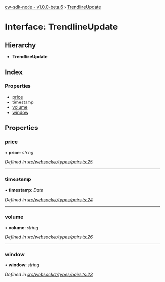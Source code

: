 [cw-sdk-node - v1.0.0-beta.6](../README.md) › [TrendlineUpdate](trendlineupdate.md)

# Interface: TrendlineUpdate

## Hierarchy

* **TrendlineUpdate**

## Index

### Properties

* [price](trendlineupdate.md#price)
* [timestamp](trendlineupdate.md#timestamp)
* [volume](trendlineupdate.md#volume)
* [window](trendlineupdate.md#window)

## Properties

###  price

• **price**: *string*

*Defined in [src/websocket/types/pairs.ts:25](https://github.com/cryptowatch/cw-sdk-node/blob/bf249b1/src/websocket/types/pairs.ts#L25)*

___

###  timestamp

• **timestamp**: *Date*

*Defined in [src/websocket/types/pairs.ts:24](https://github.com/cryptowatch/cw-sdk-node/blob/bf249b1/src/websocket/types/pairs.ts#L24)*

___

###  volume

• **volume**: *string*

*Defined in [src/websocket/types/pairs.ts:26](https://github.com/cryptowatch/cw-sdk-node/blob/bf249b1/src/websocket/types/pairs.ts#L26)*

___

###  window

• **window**: *string*

*Defined in [src/websocket/types/pairs.ts:23](https://github.com/cryptowatch/cw-sdk-node/blob/bf249b1/src/websocket/types/pairs.ts#L23)*
